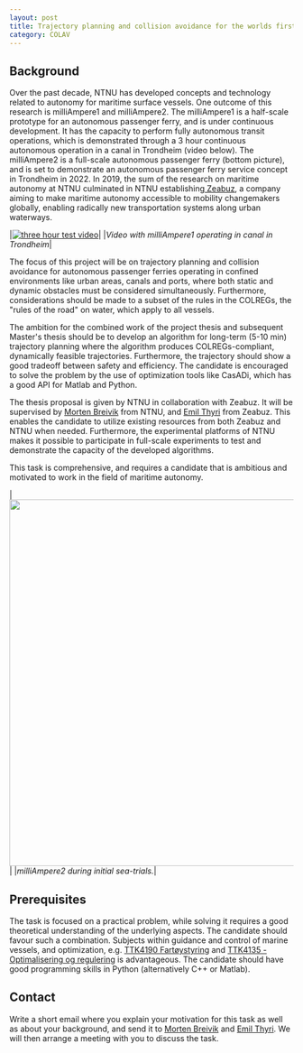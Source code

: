 ```yaml
---
layout: post
title: Trajectory planning and collision avoidance for the worlds first autonomous passenger ferry
category: COLAV
---
```

## Background
Over the past decade, NTNU has developed concepts and technology related to autonomy for maritime surface vessels. One outcome of this research is milliAmpere1 and milliAmpere2. The milliAmpere1 is a half-scale prototype for an autonomous passenger ferry, and is under continuous development. It has the capacity to perform fully autonomous transit operations, which is demonstrated through a 3 hour continuous autonomous operation in a canal in Trondheim (video below). The milliAmpere2 is a full-scale autonomous passenger ferry (bottom picture), and is set to demonstrate an autonomous passenger ferry service concept in Trondheim in 2022. 
In 2019, the sum of the research on maritime autonomy at NTNU culminated in NTNU establishing[ Zeabuz], a company aiming to make maritime autonomy accessible to mobility changemakers globally, enabling radically new transportation systems along urban waterways.



|[![three hour test video]](https://www.youtube.com/watch?v=Ry3-yxVaDuE&list=PLc2vvxBHfBcoHvfcIRsFROmJzXhbJCvb5&index=1&ab_channel=NTNUCybernetics)|
|*Video with milliAmpere1 operating in canal in Trondheim*|

The focus of this project will be on trajectory planning and collision avoidance for autonomous passenger ferries operating in confined environments like urban areas, canals and ports, where both static and dynamic obstacles must be considered simultaneously. Furthermore, considerations should be made to a subset of the rules in the COLREGs, the "rules of the road" on water, which apply to all vessels.

The ambition for the combined work of the project thesis and subsequent Master's thesis should be to develop an algorithm for long-term (5-10 min) trajectory planning where the algorithm produces COLREGs-compliant, dynamically feasible trajectories. Furthermore, the trajectory should show a good tradeoff between safety and efficiency. The candidate is encouraged to solve the problem by the use of optimization tools like CasADi, which has a good API for Matlab and Python.

The thesis proposal is given by NTNU in collaboration with Zeabuz. It will be supervised by [Morten Breivik] from NTNU, and [Emil Thyri] from Zeabuz. This enables the candidate to utilize existing resources from both Zeabuz and NTNU when needed. Furthermore, the experimental platforms of NTNU makes it possible to participate in full-scale experiments to test and demonstrate the capacity of the developed algorithms.  

This task is comprehensive, and requires a candidate that is ambitious and motivated to work in the field of maritime autonomy.

|<img src="{{site.url}}/assets/milliAmpere_2_during_sea_trials.png" width="650"> |
|*milliAmpere2 during initial sea-trials.*|


## Prerequisites
The task is focused on a practical problem, while solving it requires a good theoretical understanding of the underlying aspects. The candidate should favour such a combination.  Subjects within guidance and control of marine vessels, and optimization, e.g. [TTK4190 Fartøystyring] and [TTK4135 - Optimalisering og regulering] is advantageous. The candidate should have good programming skills in Python (alternatively C++ or Matlab). 

## Contact
Write a short email where you explain your motivation for this task as well as about your background, and send it to [Morten Breivik] and  [Emil Thyri]. We will then arrange a meeting with you to discuss the task.

<!-- ## References
* Thyri, E.H. (2019): “[A Path-Velocity Decomposition Approach to Collision Avoidance for Autonomous Passenger Ferries](https://ntnuopen.ntnu.no/ntnu-xmlui/handle/11250/2625711)”, MSc thesis, NTNU. 
* Thyri, E.H. (2020): “[A Path-Velocity Decomposition Approach to Collision Avoidance for Autonomous Passenger Ferries in Confined Waters](https://www.sciencedirect.com/science/article/pii/S240589632031884X)”, in 2020, 21th IFAC World Congress, Berlin Germany.   -->


[Morten Breivik]: https://www.ntnu.no/ansatte/morten.breivik
[Emil Thyri]: https://www.ntnu.no/ansatte/emil.h.thyri
[three hour test video]: {{site.url}}/assets/telia_video_snip.png
[TTK4190 Fartøystyring]: https://www.ntnu.edu/studies/courses/TTK4190#tab=omEmnet
[TTK4135 - Optimalisering og regulering]: https://www.ntnu.no/studier/emner/TTK4135#tab=omEmnet
[Autoferry project]: https://www.ntnu.edu/autoferry
[ Zeabuz]: https://www.zeabuz.com/
